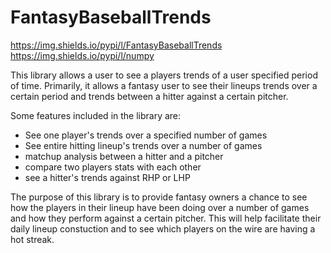 # FantasyBaseballTrends

https://img.shields.io/pypi/l/FantasyBaseballTrends
https://img.shields.io/pypi/l/numpy

This library allows a user to see a players trends of a user specified period of time. Primarily, it allows a fantasy user to see their lineups trends over a certain period and trends between a hitter against a certain pitcher.

Some features included in the library are:
-  See one player's trends over a specified number of games 
-  See entire hitting lineup's trends over a number of games
-  matchup analysis between a hitter and a pitcher 
-  compare two players stats with each other
-  see a hitter's trends against RHP or LHP

The purpose of this library is to provide fantasy owners a chance to see how the players in their lineup have been doing over a number of games and how they perform against a certain pitcher. This will help facilitate their daily lineup constuction and to see which players on the wire are having a hot streak. 
